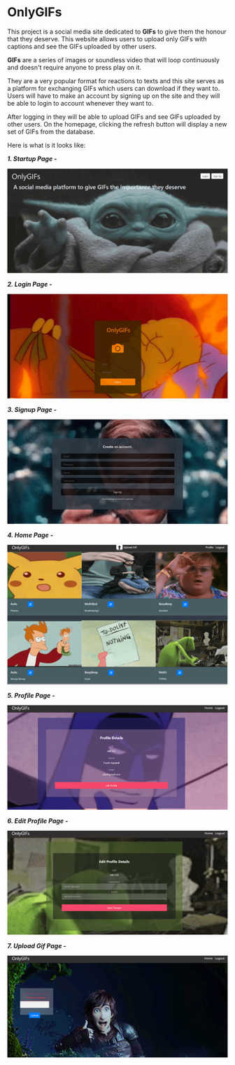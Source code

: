 # OnlyGIFs
This project is a social media site dedicated to **GIFs** to give them the honour that they deserve. This website allows users to upload only GIFs with captions and see the GIFs uploaded by other users.  
  
**GIFs** are a series of images or soundless video that will loop continuously and doesn't require anyone to press play on it.
  
They are a very popular format for reactions to texts and this site serves as a platform for exchanging GIFs which users can download if they want to. Users will have to make an account by signing up on the site and they will be able to login to account whenever they want to.  
  
After logging in they will be able to upload GIFs and see GIFs uploaded by other users. On the homepage, clicking the refresh button will display a new set of GIFs from the database.
  
  
 Here is what is it looks like:
  
 ***1. Startup Page -***  
       
 ![](images/Startup.jpg)
 
 ***2. Login Page -***    
    
 ![](images/login.jpg)
   
 ***3. Signup Page -***   
     
 ![](images/Signup.png)
 
 ***4. Home Page -***    
     
 ![](images/Home_Page.png)
 
 ***5. Profile Page -***     
     
 ![](images/Profile.png)
 
 ***6. Edit Profile Page -***    
     
 ![](images/Edit_Profile.png)
 
 ***7. Upload Gif Page -***    
      
 ![](images/Upload_GIF.png)


